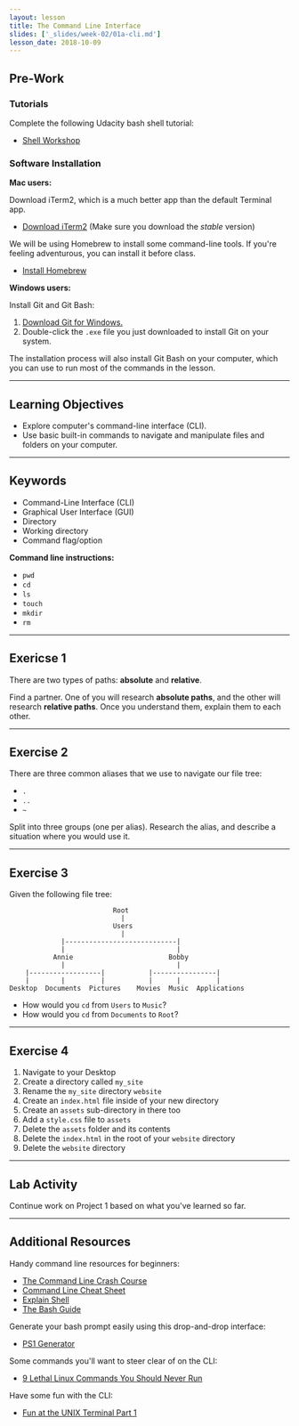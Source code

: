 ```yaml
---
layout: lesson
title: The Command Line Interface
slides: ['_slides/week-02/01a-cli.md']
lesson_date: 2018-10-09
---
```


## Pre-Work

### Tutorials

Complete the following Udacity bash shell tutorial:

* [Shell Workshop](https://www.udacity.com/course/shell-workshop--ud206)

### Software Installation

**Mac users:**

Download iTerm2, which is a much better app than the default Terminal app.

* [Download iTerm2](https://www.iterm2.com/downloads.html) (Make sure you download the _stable_ version)

We will be using Homebrew to install some command-line tools. If you're feeling adventurous, you can install it before class.

* [Install Homebrew](https://brew.sh/)

**Windows users:**

Install Git and Git Bash:

1.  [Download Git for Windows.](https://git-scm.com/download/win)
2.  Double-click the `.exe` file you just downloaded to install Git on your system.

The installation process will also install Git Bash on your computer, which you can use to run most of the commands in the lesson.

---

## Learning Objectives

* Explore computer's command-line interface (CLI).
* Use basic built-in commands to navigate and manipulate files and folders on your computer.

---

## Keywords

* Command-Line Interface (CLI)
* Graphical User Interface (GUI)
* Directory
* Working directory
* Command flag/option

**Command line instructions:**

* `pwd`
* `cd`
* `ls`
* `touch`
* `mkdir`
* `rm`

---

## Exericse 1

There are two types of paths: **absolute** and **relative**.

Find a partner. One of you will research **absolute paths**, and the other will research **relative paths**. Once you understand them, explain them to each other.

---

## Exercise 2

There are three common aliases that we use to navigate our file tree:

* `.`
* `..`
* `~`

Split into three groups (one per alias). Research the alias, and describe a situation where you would use it.

---

## Exercise 3

Given the following file tree:

```
                          Root
                            |
                          Users
                            |
             |----------------------------|
             |                            |
           Annie                        Bobby
             |                            |
    |------------------|           |----------------|
    |        |         |           |      |         |
Desktop  Documents  Pictures    Movies  Music  Applications
```

* How would you `cd` from `Users` to `Music`?
* How would you `cd` from `Documents` to `Root`?

---

## Exercise 4

1.  Navigate to your Desktop
2.  Create a directory called `my_site`
3.  Rename the `my_site` directory `website`
4.  Create an `index.html` file inside of your new directory
5.  Create an `assets` sub-directory in there too
6.  Add a `style.css` file to `assets`
7.  Delete the `assets` folder and its contents
8.  Delete the `index.html` in the root of your `website` directory
9.  Delete the `website` directory

---

## Lab Activity

Continue work on Project 1 based on what you've learned so far.

---

## Additional Resources

Handy command line resources for beginners:

* [The Command Line Crash Course](http://cli.learncodethehardway.org/book/)
* [Command Line Cheat Sheet](http://www.git-tower.com/blog/command-line-cheat-sheet/)
* [Explain Shell](https://explainshell.com/)
* [The Bash Guide](http://www.bash.academy/)

Generate your bash prompt easily using this drop-and-drop interface:

* [PS1 Generator](http://bashrcgenerator.com/)

Some commands you'll want to steer clear of on the CLI:

* [9 Lethal Linux Commands You Should Never Run](http://www.makeuseof.com/tag/9-lethal-linux-commands-never-run/)

Have some fun with the CLI:

* [Fun at the UNIX Terminal Part 1](https://blog.regehr.org/archives/1483)
